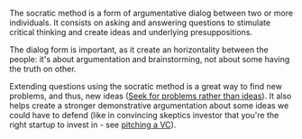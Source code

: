 The socratic method is a form of argumentative dialog between two or more individuals. It consists on asking and answering questions to stimulate critical thinking and create ideas and underlying presuppositions. 

The dialog form is important, as it create an horizontality between the people: it's about argumentation and brainstorming, not about some having the truth on other. 

Extending questions using the socratic method is a great way to find new problems, and thus, new ideas ([Seek for problems rather than ideas](Seek%20for%20problems%20rather%20than%20ideas.md)). It also helps create a stronger demonstrative argumentation about some ideas we could have to defend (like in convincing skeptics investor that you're the right startup to invest in - see [pitching a VC](Pitching%20a%20VC%20-%20SaaS%20case.md)). 


